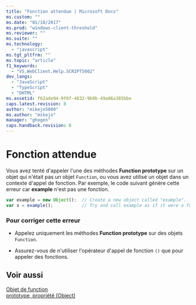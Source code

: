 ```yaml
---
title: "Fonction attendue | Microsoft Docs"
ms.custom: ""
ms.date: "01/18/2017"
ms.prod: "windows-client-threshold"
ms.reviewer: ""
ms.suite: ""
ms.technology: 
  - "javascript"
ms.tgt_pltfrm: ""
ms.topic: "article"
f1_keywords: 
  - "VS.WebClient.Help.SCRIPT5002"
dev_langs: 
  - "JavaScript"
  - "TypeScript"
  - "DHTML"
ms.assetid: f62ade94-9f6f-4832-9b9b-49a06a385bbe
caps.latest.revision: 8
author: "mikejo5000"
ms.author: "mikejo"
manager: "ghogen"
caps.handback.revision: 8
---
```

# Fonction attendue
Vous avez tenté d'appeler l'une des méthodes **Function prototype** sur un objet qui n'était pas un objet `Function`, ou vous avez utilisé un objet dans un contexte d'appel de fonction.  Par exemple, le code suivant génère cette erreur car **example**  n'est pas une fonction.  
  
```javascript  
var example = new Object();  // Create a new object called "example".  
var x = example();           // Try and call example as if it were a function.  
```  
  
### Pour corriger cette erreur  
  
-   Appelez uniquement les méthodes **Function prototype** sur des objets `Function`.  
  
-   Assurez\-vous de n'utiliser l'opérateur d'appel de fonction `()` que pour appeler des fonctions.  
  
## Voir aussi  
 [Objet de function](../../javascript/reference/function-object-javascript.md)   
 [prototype, propriété \(Object\)](../../javascript/reference/prototype-property-object-javascript.md)